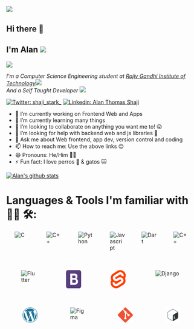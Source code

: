 ![](https://komarev.com/ghpvc/?username=shaji-stark&color=green&style=plastic)
## Hi there 👋
## I'm Alan <img src="https://media.giphy.com/media/vOX78lMCTEgZa/giphy.gif" width="50">

<img align='center' src="justagif.gif" width="500">

<p><em>I'm a Computer Science Engineering student at <a href="http://www.rit.ac.in">Rajiv Gandhi Institute of Technology</a><img src="https://media.giphy.com/media/fYSnHlufseco8Fh93Z/giphy.gif" width="30"></br>And a Self Taught Developer <img src="https://media.giphy.com/media/WUlplcMpOCEmTGBtBW/giphy.gif" width="30"> 
</em></p>

[![Twitter: shaji_stark_](https://img.shields.io/twitter/follow/shaji_stark_?style=social)](https://twitter.com/shaji_stark_)
[![Linkedin: Alan Thomas Shaji](https://img.shields.io/badge/Alan-Thomas-Shaji?style=flat-square&logo=Linkedin&logoColor=white&link=https://www.linkedin.com/in/alan-thomas-shaji)](https://www.linkedin.com/in/alan-thomas-shaji)


- 🔭 I’m currently working on Frontend Web and Apps
- 🌱 I’m currently learning many things 
- 👯 I’m looking to collaborate on anything you want me to! 😜
- 🤔 I’m looking for help with backend web and js libraries 🤔
- 💬 Ask me about Web frontend, app dev, version control and coding 
- 📫 How to reach me: Use the above links 😌
- 😄 Pronouns: He/Him 🏳️‍🌈
- ⚡ Fun fact: I love perros 🐶 & gatos 🐱


[![Alan's github stats](https://github-readme-stats.vercel.app/api?username=shaji-stark&theme=nightowl&show_icons=true)](https://github.com/anuraghazra/github-readme-stats)


# Languages & Tools I'm familiar with 👨‍💻 🛠:

<div style="display: flex; justify-content: space-around">
<img align="left" alt="C" src="/images/c.webp" width="40px" />  
<img align="left" alt="C++" src="/images/cpp.png" width="40px" /> 
<img align="left" alt="Python" src="/images/python.png" width="40px" />
<img align="left" alt="Javascript" src="/images/js-logo.png" width="40px" />
<img align="left" alt="Dart" src="/images/dart.png" width="40px" />
<img align="left" alt="C++" src="/images/java.png" width="40px" />
</div>

<br />
<br />
<br />


<div style="display: flex; justify-content: space-around">
<img align="left" alt="Flutter" src="/images/flutter.svg" width="40px" />  
<img align="left" alt="Bootstrap" src="/images/bootstrap.png" width="40px" />
<img align="left" alt="Svelte" src="/images/svelte.png" width="40px" />
<img align="left" alt="Django" src="/images/django.png" width="70px" />
</div>

<br />
<br />
<br />


<div style="display: flex; justify-content: space-around">
<img align="left" alt="Wordpress" src="/images/wordpress.png" width="40px" /> 
<img align="left" alt="Figma" src="images/figma.png" width="40px" /> 
<img align="left" alt="Git" src="/images/git.png" width="40px" />
<img align="left" alt="Bash" src="/images/bash.png" width="40px" />
</div>